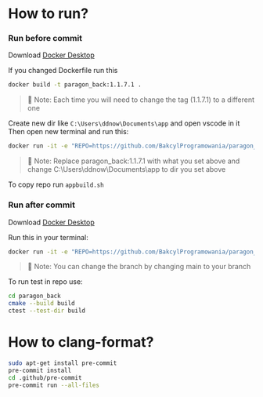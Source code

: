 # How to run?

### Run before commit
Download [Docker Desktop](https://www.docker.com/products/docker-desktop/)

If you changed Dockerfile run this
```bash
docker build -t paragon_back:1.1.7.1 .
```
> 📝 Note: Each time you will need to change the tag (1.1.7.1) to a different one

Create new dir like `C:\Users\ddnow\Documents\app` and open vscode in it
Then open new terminal and run this:

```bash
docker run -it -e "REPO=https://github.com/BakcylProgramowania/paragon_back.git" -e "BRANCH=main" -v C:\Users\ddnow\Documents\app:/app --entrypoint /bin/bash --publish 8000:8000 --name paragon-back bakcyl/paragon_back:1.1.7
```
> 📝 Note: Replace paragon_back:1.1.7.1 with what you set above and change C:\Users\ddnow\Documents\app to dir you set above

To copy repo run `appbuild.sh`

### Run after commit
Download [Docker Desktop](https://www.docker.com/products/docker-desktop/)

Run this in your terminal: 
```bash
docker run -it -e "REPO=https://github.com/BakcylProgramowania/paragon_back.git" -e "BRANCH=main" --publish 8000:8000 --name paragon-back --restart always bakcyl/paragon_back:1.1.7
```
> 📝 Note: You can change the branch by changing main to your branch

To run test in repo use:
```bash
cd paragon_back
cmake --build build
ctest --test-dir build
```


# How to clang-format?
```bash
sudo apt-get install pre-commit
pre-commit install
cd .github/pre-commit
pre-commit run --all-files
```
